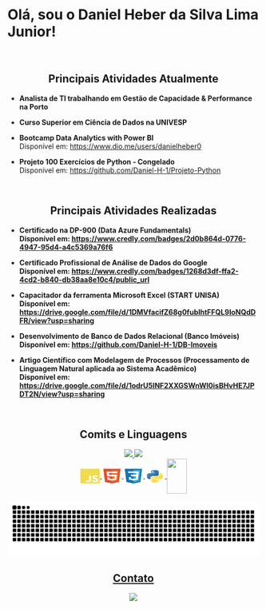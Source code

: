 # Olá, sou o Daniel Heber da Silva Lima Junior!

<br>

 <h2 align="center">Principais Atividades Atualmente</h2>
 
 - <b> Analista de TI trabalhando em Gestão de Capacidade & Performance na Porto </b> <br>

 - <b> Curso Superior em Ciência de Dados na UNIVESP </b> <br>

 - <b> Bootcamp Data Analytics with Power BI </b> <br>
 Disponível em: https://www.dio.me/users/danielheber0 

 - <b> Projeto 100 Exercícios de Python - Congelado </b> <br>
 Disponível em: https://github.com/Daniel-H-1/Projeto-Python

<br>


 <h2 align="center">Principais Atividades Realizadas</h2>
 
  - <b> Certificado na DP-900 (Data Azure Fundamentals) <b><br>
 Disponível em: https://www.credly.com/badges/2d0b864d-0776-4947-95d4-a4c5369a76f6

  - <b> Certificado Profissional de Análise de Dados do Google <b><br>
 Disponível em: https://www.credly.com/badges/1268d3df-ffa2-4cd2-b840-db38aa8e10c4/public_url

 - <b> Capacitador da ferramenta Microsoft Excel (START UNISA) </b> <br>
 Disponível em: https://drive.google.com/file/d/1DMVfacifZ68g0fublhtFFQL9IoNQdDFR/view?usp=sharing
 
 - <b> Desenvolvimento de Banco de Dados Relacional (Banco Imóveis) </b> <br>
 Disponível em: https://github.com/Daniel-H-1/DB-Imoveis
 
 - <b> Artigo Científico com Modelagem de Processos (Processamento de Linguagem Natural aplicada ao Sistema Acadêmico) <b> <br>
 Disponível em: https://drive.google.com/file/d/1odrU5INF2XXGSWnWl0isBHvHE7JPDT2N/view?usp=sharing
<br>

<h2 align="center"> Comits e Linguagens </h2>

<div align="center">
  <a href="https://github.com/Daniel-H-1">
  <img height="180em" src="https://github-readme-stats.vercel.app/api?username=Daniel-H-1&show_icons=true&theme=dark&include_all_commits=true&count_private=true"/>
  <img height="180em" src="https://github-readme-stats.vercel.app/api/top-langs/?username=Daniel-H-1&layout=compact&langs_count=7&theme=dark"/>
</div>
<div style="display: inline_block" ALIGN="center">
  <img align="center" alt="Rafa-Js" height="30" width="40" src="https://raw.githubusercontent.com/devicons/devicon/master/icons/javascript/javascript-plain.svg">
  <img align="center" alt="HTML" height="30" width="40" src="https://raw.githubusercontent.com/devicons/devicon/master/icons/html5/html5-original.svg">
  <img align="center" alt="CSS" height="30" width="40" src="https://raw.githubusercontent.com/devicons/devicon/master/icons/css3/css3-original.svg">
  <img align="center" alt="Python" height="30" width="40" src="https://raw.githubusercontent.com/devicons/devicon/master/icons/python/python-original.svg">
  <img align="center" height="70" width="40" img src="https://cdn.jsdelivr.net/gh/devicons/devicon/icons/mysql/mysql-original-wordmark.svg" />
</div>
<div align="center">

  ![snake animation](https://github.com/Daniel-H-1/Daniel-H-1/blob/output/github-contribution-grid-snake-dark.svg)
  
</div>
<h2></h2>

<h2 align="center">Contato</h2>
<div align="center">
  <a target=_blank href="https://www.linkedin.com/in/daniel-h-s-l-junior" src="https://img.shields.io/badge/LinkedIn-0077B5?style=for-the-badge&logo=linkedin&logoColor=white"></a>
 <a target="_blank" href="mailto:daniellheberjunior@gmail.com">
   <img src="https://img.shields.io/badge/Gmail-D14836?style=for-the-badge&logo=gmail&logoColor=white"></a>
</div>
